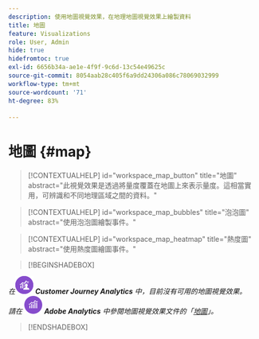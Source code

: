 ```yaml
---
description: 使用地圖視覺效果，在地理地圖視覺效果上繪製資料
title: 地圖
feature: Visualizations
role: User, Admin
hide: true
hidefromtoc: true
exl-id: 6656b34a-ae1e-4f9f-9c6d-13c54e49625c
source-git-commit: 8054aab28c405f6a9dd24306a086c78069032999
workflow-type: tm+mt
source-wordcount: '71'
ht-degree: 83%

---
```


# 地圖 {#map}

<!-- markdownlint-disable MD034 -->

>[!CONTEXTUALHELP]
>id="workspace_map_button"
>title="地圖"
>abstract="此視覺效果是透過將量度覆蓋在地圖上來表示量度。這相當實用，可辨識和不同地理區域之間的資料。"

<!-- markdownlint-enable MD034 -->

<!-- markdownlint-disable MD034 -->

>[!CONTEXTUALHELP]
>id="workspace_map_bubbles"
>title="泡泡圖"
>abstract="使用泡泡圖繪製事件。"

<!-- markdownlint-enable MD034 -->

<!-- markdownlint-disable MD034 -->

>[!CONTEXTUALHELP]
>id="workspace_map_heatmap"
>title="熱度圖"
>abstract="使用熱度圖繪圖事件。"

<!-- markdownlint-enable MD034 -->

>[!BEGINSHADEBOX]

_在_![CustomerJourneyAnalytics](/help/assets/icons/CustomerJourneyAnalytics.svg) _**Customer Journey Analytics** 中，目前沒有可用的地圖視覺效果。_<br/>_請在_ ![AdobeAnalytics](/help/assets/icons/AdobeAnalytics.svg) _**Adobe Analytics** 中參閱地圖視覺效果文件的「[地圖](https://experienceleague.adobe.com/zh-hant/docs/analytics/analyze/analysis-workspace/visualizations/map-visualization)」。_

>[!ENDSHADEBOX]
